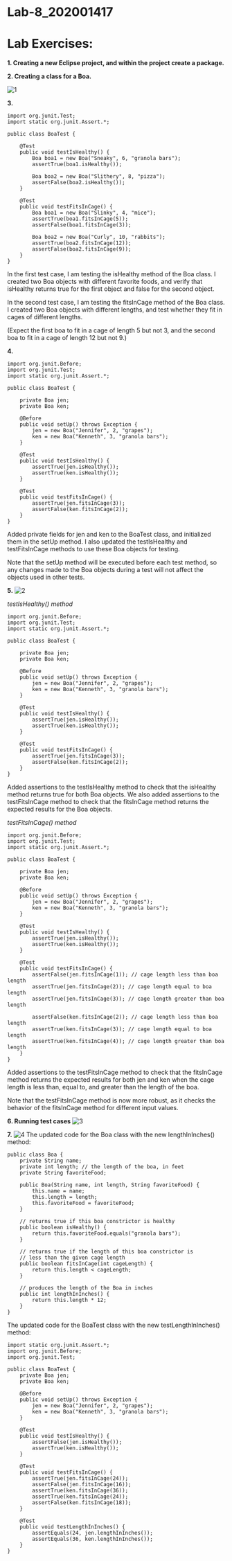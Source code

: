 # Lab-8_202001417
# Lab Exercises:

**1. Creating a new Eclipse project, and within the project create a package.**

**2. Creating a class for a Boa.**

![1](https://user-images.githubusercontent.com/85485582/233412710-3a239fc2-f22d-41fe-bc8f-e4cf16e7ae4d.png)


**3.** 
```
import org.junit.Test;
import static org.junit.Assert.*;

public class BoaTest {
    
    @Test
    public void testIsHealthy() {
        Boa boa1 = new Boa("Sneaky", 6, "granola bars");
        assertTrue(boa1.isHealthy());
        
        Boa boa2 = new Boa("Slithery", 8, "pizza");
        assertFalse(boa2.isHealthy());
    }
    
    @Test
    public void testFitsInCage() {
        Boa boa1 = new Boa("Slinky", 4, "mice");
        assertTrue(boa1.fitsInCage(5));
        assertFalse(boa1.fitsInCage(3));
        
        Boa boa2 = new Boa("Curly", 10, "rabbits");
        assertTrue(boa2.fitsInCage(12));
        assertFalse(boa2.fitsInCage(9));
    }
}
```
In the first test case, I am testing the isHealthy method of the Boa class. I created two Boa objects with different favorite foods, and verify that isHealthy returns true for the first object and false for the second object.

In the second test case, I am testing the fitsInCage method of the Boa class. I created two Boa objects with different lengths, and test whether they fit in cages of different lengths.

(Expect the first boa to fit in a cage of length 5 but not 3, and the second boa to fit in a cage of length 12 but not 9.)


**4.** 
```
import org.junit.Before;
import org.junit.Test;
import static org.junit.Assert.*;

public class BoaTest {
    
    private Boa jen;
    private Boa ken;
    
    @Before
    public void setUp() throws Exception {
        jen = new Boa("Jennifer", 2, "grapes");
        ken = new Boa("Kenneth", 3, "granola bars");
    }
    
    @Test
    public void testIsHealthy() {
        assertTrue(jen.isHealthy());
        assertTrue(ken.isHealthy());
    }
    
    @Test
    public void testFitsInCage() {
        assertTrue(jen.fitsInCage(3));
        assertFalse(ken.fitsInCage(2));
    }
}
```
Added private fields for jen and ken to the BoaTest class, and initialized them in the setUp method. I also updated the testIsHealthy and testFitsInCage methods to use these Boa objects for testing.

Note that the setUp method will be executed before each test method, so any changes made to the Boa objects during a test will not affect the objects used in other tests.

**5.**
![2](https://user-images.githubusercontent.com/85485582/233581129-7f13b2d8-ab93-4637-81f1-13965a8f09d8.png)

*testIsHealthy() method*
```
import org.junit.Before;
import org.junit.Test;
import static org.junit.Assert.*;

public class BoaTest {
    
    private Boa jen;
    private Boa ken;
    
    @Before
    public void setUp() throws Exception {
        jen = new Boa("Jennifer", 2, "grapes");
        ken = new Boa("Kenneth", 3, "granola bars");
    }
    
    @Test
    public void testIsHealthy() {
        assertTrue(jen.isHealthy());
        assertTrue(ken.isHealthy());
    }
    
    @Test
    public void testFitsInCage() {
        assertTrue(jen.fitsInCage(3));
        assertFalse(ken.fitsInCage(2));
    }
}
```
Added assertions to the testIsHealthy method to check that the isHealthy method returns true for both Boa objects. We also added assertions to the testFitsInCage method to check that the fitsInCage method returns the expected results for the Boa objects.

*testFitsInCage() method*
```
import org.junit.Before;
import org.junit.Test;
import static org.junit.Assert.*;

public class BoaTest {
    
    private Boa jen;
    private Boa ken;
    
    @Before
    public void setUp() throws Exception {
        jen = new Boa("Jennifer", 2, "grapes");
        ken = new Boa("Kenneth", 3, "granola bars");
    }
    
    @Test
    public void testIsHealthy() {
        assertTrue(jen.isHealthy());
        assertTrue(ken.isHealthy());
    }
    
    @Test
    public void testFitsInCage() {
        assertFalse(jen.fitsInCage(1)); // cage length less than boa length
        assertTrue(jen.fitsInCage(2)); // cage length equal to boa length
        assertTrue(jen.fitsInCage(3)); // cage length greater than boa length
        
        assertFalse(ken.fitsInCage(2)); // cage length less than boa length
        assertTrue(ken.fitsInCage(3)); // cage length equal to boa length
        assertTrue(ken.fitsInCage(4)); // cage length greater than boa length
    }
}
```
Added assertions to the testFitsInCage method to check that the fitsInCage method returns the expected results for both jen and ken when the cage length is less than, equal to, and greater than the length of the boa.

Note that the testFitsInCage method is now more robust, as it checks the behavior of the fitsInCage method for different input values.


**6. Running test cases**
![3](https://user-images.githubusercontent.com/85485582/233581847-5c87cce5-41df-4692-bd30-80efe8d5a901.png)


**7.**
![4](https://user-images.githubusercontent.com/85485582/233581995-328a0a5c-41fa-497b-8d8c-dd69866f90e3.png)
The updated code for the Boa class with the new lengthInInches() method:
```
public class Boa {
    private String name;
    private int length; // the length of the boa, in feet
    private String favoriteFood;

    public Boa(String name, int length, String favoriteFood) {
        this.name = name;
        this.length = length;
        this.favoriteFood = favoriteFood;
    }

    // returns true if this boa constrictor is healthy
    public boolean isHealthy() {
        return this.favoriteFood.equals("granola bars");
    }

    // returns true if the length of this boa constrictor is
    // less than the given cage length
    public boolean fitsInCage(int cageLength) {
        return this.length < cageLength;
    }

    // produces the length of the Boa in inches
    public int lengthInInches() {
        return this.length * 12;
    }
}
```

The updated code for the BoaTest class with the new testLengthInInches() method:
```
import static org.junit.Assert.*;
import org.junit.Before;
import org.junit.Test;

public class BoaTest {
    private Boa jen;
    private Boa ken;

    @Before
    public void setUp() throws Exception {
        jen = new Boa("Jennifer", 2, "grapes");
        ken = new Boa("Kenneth", 3, "granola bars");
    }

    @Test
    public void testIsHealthy() {
        assertFalse(jen.isHealthy());
        assertTrue(ken.isHealthy());
    }

    @Test
    public void testFitsInCage() {
        assertTrue(jen.fitsInCage(24));
        assertFalse(jen.fitsInCage(16));
        assertTrue(ken.fitsInCage(36));
        assertTrue(ken.fitsInCage(24));
        assertFalse(ken.fitsInCage(18));
    }

    @Test
    public void testLengthInInches() {
        assertEquals(24, jen.lengthInInches());
        assertEquals(36, ken.lengthInInches());
    }
}
```

